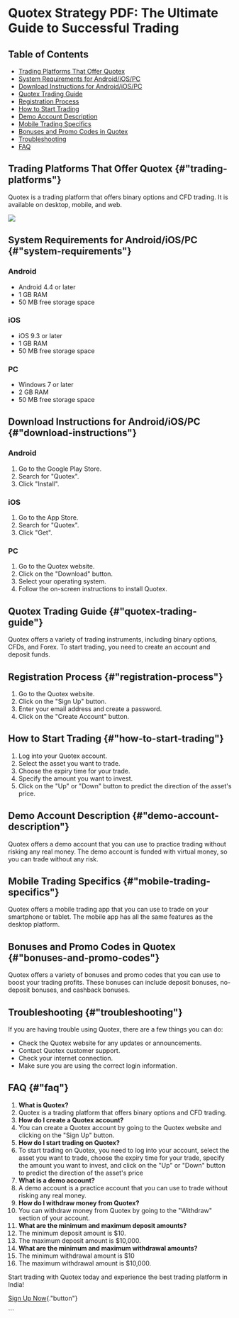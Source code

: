 # Quotex Strategy PDF: The Ultimate Guide to Successful Trading

## Table of Contents

-   [Trading Platforms That Offer Quotex](\%22#trading-platforms\%22)
-   [System Requirements for
    Android/iOS/PC](\%22#system-requirements\%22)
-   [Download Instructions for
    Android/iOS/PC](\%22#download-instructions\%22)
-   [Quotex Trading Guide](\%22#quotex-trading-guide\%22)
-   [Registration Process](\%22#registration-process\%22)
-   [How to Start Trading](\%22#how-to-start-trading\%22)
-   [Demo Account Description](\%22#demo-account-description\%22)
-   [Mobile Trading Specifics](\%22#mobile-trading-specifics\%22)
-   [Bonuses and Promo Codes in
    Quotex](\%22#bonuses-and-promo-codes\%22)
-   [Troubleshooting](\%22#troubleshooting\%22)
-   [FAQ](\%22#faq\%22)

## Trading Platforms That Offer Quotex {#"trading-platforms"}

Quotex is a trading platform that offers binary options and CFD trading.
It is available on desktop, mobile, and web.

[![](https://static.quotex.io/files/4_en/300_250.jpg)](https://traff.sbs/brokerqxlid)

## System Requirements for Android/iOS/PC {#"system-requirements"}

### Android

-   Android 4.4 or later
-   1 GB RAM
-   50 MB free storage space

### iOS

-   iOS 9.3 or later
-   1 GB RAM
-   50 MB free storage space

### PC

-   Windows 7 or later
-   2 GB RAM
-   50 MB free storage space

## Download Instructions for Android/iOS/PC {#"download-instructions"}

### Android

1.  Go to the Google Play Store.
2.  Search for "Quotex".
3.  Click "Install".

### iOS

1.  Go to the App Store.
2.  Search for "Quotex".
3.  Click "Get".

### PC

1.  Go to the Quotex website.
2.  Click on the "Download" button.
3.  Select your operating system.
4.  Follow the on-screen instructions to install Quotex.

## Quotex Trading Guide {#"quotex-trading-guide"}

Quotex offers a variety of trading instruments, including binary
options, CFDs, and Forex. To start trading, you need to create an
account and deposit funds.

## Registration Process {#"registration-process"}

1.  Go to the Quotex website.
2.  Click on the "Sign Up" button.
3.  Enter your email address and create a password.
4.  Click on the "Create Account" button.

## How to Start Trading {#"how-to-start-trading"}

1.  Log into your Quotex account.
2.  Select the asset you want to trade.
3.  Choose the expiry time for your trade.
4.  Specify the amount you want to invest.
5.  Click on the "Up" or "Down" button to predict the
    direction of the asset\'s price.

## Demo Account Description {#"demo-account-description"}

Quotex offers a demo account that you can use to practice trading
without risking any real money. The demo account is funded with virtual
money, so you can trade without any risk.

## Mobile Trading Specifics {#"mobile-trading-specifics"}

Quotex offers a mobile trading app that you can use to trade on your
smartphone or tablet. The mobile app has all the same features as the
desktop platform.

## Bonuses and Promo Codes in Quotex {#"bonuses-and-promo-codes"}

Quotex offers a variety of bonuses and promo codes that you can use to
boost your trading profits. These bonuses can include deposit bonuses,
no-deposit bonuses, and cashback bonuses.

## Troubleshooting {#"troubleshooting"}

If you are having trouble using Quotex, there are a few things you can
do:

-   Check the Quotex website for any updates or announcements.
-   Contact Quotex customer support.
-   Check your internet connection.
-   Make sure you are using the correct login information.

## FAQ {#"faq"}

1.  **What is Quotex?**
2.  Quotex is a trading platform that offers binary options and CFD
    trading.
3.  **How do I create a Quotex account?**
4.  You can create a Quotex account by going to the Quotex website and
    clicking on the "Sign Up" button.
5.  **How do I start trading on Quotex?**
6.  To start trading on Quotex, you need to log into your account,
    select the asset you want to trade, choose the expiry time for your
    trade, specify the amount you want to invest, and click on the
    "Up" or "Down" button to predict the direction of the
    asset\'s price
7.  **What is a demo account?**
8.  A demo account is a practice account that you can use to trade
    without risking any real money.
9.  **How do I withdraw money from Quotex?**
10. You can withdraw money from Quotex by going to the "Withdraw"
    section of your account.
11. **What are the minimum and maximum deposit amounts?**
12. The minimum deposit amount is \$10.
13. The maximum deposit amount is \$10,000.
14. **What are the minimum and maximum withdrawal amounts?**
15. The minimum withdrawal amount is \$10
16. The maximum withdrawal amount is \$10,000.

Start trading with Quotex today and experience the best trading platform
in India!

[Sign Up Now](\%22https://traff.sbs/brokerqxsignup\%22){."button"}

\`\`\`

